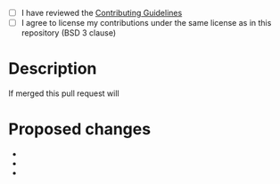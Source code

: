 <!--
Please make sure you fill the following sections. If this PR fixes an issue, please tag the issue number in the first section.

e.g.

This fixes issue #123
-->

- [ ] I have reviewed the [Contributing Guidelines](../CONTRIBUTING.md)
- [ ] I agree to license my contributions under the same license as in this repository (BSD 3 clause)

# Description
<!-- please finish the following statement -->
If merged this pull request will

# Proposed changes

<!-- Describe the proposed changes of Pull Request here -->

-
-
-
